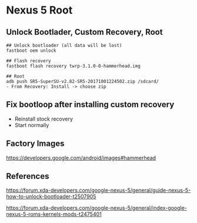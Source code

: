 # Nexus 5 Root

## Unlock Bootlader, Custom Recovery, Root

```
## Unlock bootloader (all data will be lost)
fastboot oem unlock

## Flash recovery
fastboot flash recovery twrp-3.1.0-0-hammerhead.img

## Root
adb push SR5-SuperSU-v2.82-SR5-20171001224502.zip /sdcard/
- From Recovery: Install -> choose zip
```


## Fix bootloop after installing custom recovery

- Reinstall stock recovery
- Start normally


## Factory Images

https://developers.google.com/android/images#hammerhead


## References

https://forum.xda-developers.com/google-nexus-5/general/guide-nexus-5-how-to-unlock-bootloader-t2507905

https://forum.xda-developers.com/google-nexus-5/general/index-google-nexus-5-roms-kernels-mods-t2475401
